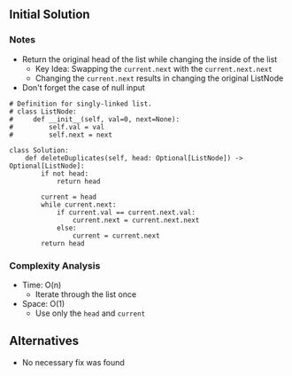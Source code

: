 ## Initial Solution
### Notes
- Return the original head of the list while changing the inside of the list
  - Key Idea: Swapping the `current.next` with the `current.next.next` 
  - Changing the `current.next` results in changing the original ListNode
- Don't forget the case of null input

```Python3
# Definition for singly-linked list.
# class ListNode:
#     def __init__(self, val=0, next=None):
#         self.val = val
#         self.next = next

class Solution:
    def deleteDuplicates(self, head: Optional[ListNode]) -> Optional[ListNode]:        
        if not head:
            return head

        current = head
        while current.next:
            if current.val == current.next.val:
                current.next = current.next.next
            else:
                current = current.next
        return head
```
### Complexity Analysis
- Time: O(n)
  - Iterate through the list once  
- Space: O(1)
  - Use only the `head` and `current`

## Alternatives
- No necessary fix was found
